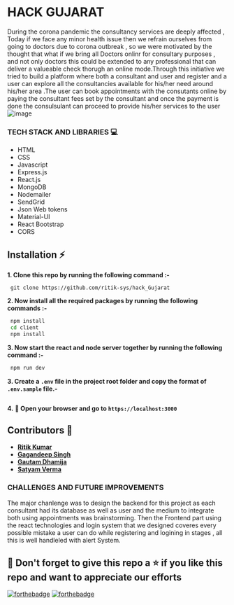 # HACK GUJARAT
During the corona pandemic the consultancy services are deeply affected , Today if we face any minor health issue then we refrain ourselves from going to doctors due to corona outbreak , so we were motivated by the thought that what if we bring all Doctors onlinr for consultary  purposes , and not only doctors this could be extended to any professional that can deliver a valueable check thorugh an online mode.Through this initiative we tried to build a platform where both a consultant and user and register and a user can explore all the consultancies available for his/her need around his/her area .The user can book appointments with the consutants online by paying the consultant fees set by the consultant and once the payment is done the consulsulant can proceed to provide his/her services to the user
![image](https://github.com/ritik-sys/hack_Gujarat/blob/master/images/hackgujarat.png)
### TECH STACK AND LIBRARIES 💻
* HTML
* CSS
* Javascript
* Express.js
* React.js
* MongoDB
* Nodemailer
* SendGrid
* Json Web tokens
* Material-UI
* React Bootstrap
* CORS
## Installation :zap:

 **1. Clone this repo by running the following command :-**
 ```
  git clone https://github.com/ritik-sys/hack_Gujarat
 ```

 **2. Now install all the required packages by running the following commands :-**
 ```bash
  npm install
  cd client
  npm install
 ```
 **3. Now start the react and node server together by running the following command :-**
 ```bash
  npm run dev
 ```
 **3. Create a `.env` file in the project root folder and copy the format of `.env.sample` file.-** 
  ```bash

 ```
 **4.** **🎉  Open your browser and go to  `https://localhost:3000`**
 
## Contributors 🤝
 - [**Ritik Kumar**](https://github.com/ritik-sys)  
 - [**Gagandeep Singh**](https://github.com/Steveroger5)
 - [**Gautam Dhamija**](https://github.com/GautamDhamija)
 - [**Satyam Verma**](https://github.com/verma-satyam)
 
### CHALLENGES AND FUTURE IMPROVEMENTS
The major chanlenge was to design the backend for this project as each consultant had its database as well as user and the medium to integrate both using appointments was brainstorming.
Then the Frontend part using the react technologies and login system that we designed coveres every possible mistake a user can do while registering and logining in stages , all this is well handleled with alert System.
 
 
## 🤩 Don't forget to give this repo a ⭐ if you like this repo and want to appreciate our efforts
 

[![forthebadge](https://forthebadge.com/images/badges/built-with-love.svg)](https://forthebadge.com)
[![forthebadge](https://forthebadge.com/images/badges/built-by-developers.svg)](https://forthebadge.com)

